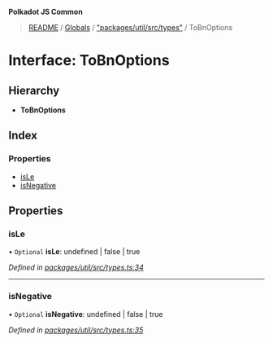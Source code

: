 **Polkadot JS Common**

> [README](../README.md) / [Globals](../globals.md) / ["packages/util/src/types"](../modules/_packages_util_src_types_.md) / ToBnOptions

# Interface: ToBnOptions

## Hierarchy

* **ToBnOptions**

## Index

### Properties

* [isLe](_packages_util_src_types_.tobnoptions.md#isle)
* [isNegative](_packages_util_src_types_.tobnoptions.md#isnegative)

## Properties

### isLe

• `Optional` **isLe**: undefined \| false \| true

*Defined in [packages/util/src/types.ts:34](https://github.com/polkadot-js/common/blob/13ae8665/packages/util/src/types.ts#L34)*

___

### isNegative

• `Optional` **isNegative**: undefined \| false \| true

*Defined in [packages/util/src/types.ts:35](https://github.com/polkadot-js/common/blob/13ae8665/packages/util/src/types.ts#L35)*
